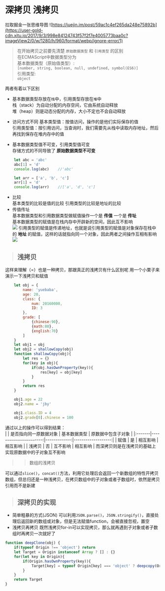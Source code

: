 # 深拷贝 浅拷贝
拉取掘金一张思维导图
![https://juejin.im/post/59ac1c4ef265da248e75892b](https://user-gold-cdn.xitu.io/2017/9/3/998e84124743f57f2f7e4005773baa0c?imageView2/0/w/1280/h/960/format/webp/ignore-error/1)

> 在开始拷贝之前要先清楚 `原始数据类型` 和 `引用类型` 的区别  
在ECMAScript中数据类型分为  
基本数据类型（原始值类型）:  
`[number, string, boolean, null, undefined, symbol(ES6)]`  
引用类型:  
`object`

两者有着以下区别
- 基本数据类型存放在`栈`中，引用类型存放在`堆`中  
栈（stack）为自动分配的内存空间，它由系统自动释放  
堆（heap）则是动态分配的内存，大小不定也不会自动释放  
- 访问方式不同
基本类型值：按值访问，操作的是他们实际保存的值   
引用类型值：按引用访问，当查询时，我们需要先从栈中读取内存地址，然后再找到保存在堆内存中的值

- 基本数据类型值不可变，引用类型值可变  
存储方式的不同导致了 __原始数据类型不可变__ 
```javascript
    let abc = 'abc'
    abc[1] = 'd'
    console.log(abc)    //'abc'

    let arr = ['a', 'b', 'c']
    arr[1] = 'd'
    console.log(arr)    //['a', 'd', 'c']
```
- 比较  
基本类型的比较是值的比较
引用类型的比较是地址的比较
- 传值传址  
基本数据类型和引用数据类型做赋值操作一个是 __传值__  一个是 __传址__  
基本数据类型的赋值是在栈内存中开辟新的空间，因此互不影响  
![](https://user-gold-cdn.xitu.io/2017/9/3/8d973a9718da1806d19db0c1541ff425?imageView2/0/w/1280/h/960/format/webp/ignore-error/1)
引用类型的赋值是传递地址，也就是说引用类型的赋值是对象保存在栈中的 __地址__ 的赋值，这样的话就指向同一个对象，因此两者之间操作互相有影响
![](https://user-gold-cdn.xitu.io/2017/9/3/01dad9dc00fb0efe81d9bcbe9d30a1bd?imageView2/0/w/1280/h/960/format/webp/ignore-error/1)

> ## 浅拷贝   

这样来理解（=）也是一种拷贝，那跟真正的浅拷贝有什么区别呢
用一个小栗子来演示一下浅拷贝和赋值
```javascript
    let obj = {
        name: 'yuebaba',
        age: 20,
        class: {
            num: 20160000,
            ID: 3
        },
        grade: [
            {chinese:90},
            {math:80},
            {english:70}
        ]
    }
    let obj1 = obj
    let obj2 = shallowCopy(obj)
    function shallowCopy(obj){
        let res = {}
        for(key in obj){
            if(obj.hasOwnProperty(key)){
                res[key] = obj[key]
            }
        }
        return res
    }

    obj1.age = 22
    obj2.name = 'jby'

    obj1.class.ID = 4
    obj2.grade[0].chinese = 100

```
通过以上的操作可以得到结果：  
|        | 是否指向同一原数据对象 | 基本数据类型 | 原数据中包含子对象 |
|:-------|-----------------------:|-------------:|-------------------:|
| 赋值   |                     是 |     相互影响 |           相互影响 |
| 浅拷贝 |                     否 |     互不影响 |           相互影响 |
而深拷贝则是在浅拷贝的基础上实现原数据中的子对象互不影响

>> 数组的浅拷贝

可以通过`slice()`，`concat()`方法，利用它处理后会返回一个新数组的特性开拷贝数组，但总归还是一种浅拷贝，在拷贝数组中的子对象或者子数组时，依然是拷贝引用而不是新建

> ## 深拷贝的实现
- 简单粗暴的方式(JSON)
可以利用`JSON.parse()`，`JSON.stringify()`，直接处理后返回新的数组或对象，但是无法赋值function，会被直接忽视，置空
- 浅拷贝再拷贝
既然浅拷贝for-in可以实现拷贝，那么就再遇到子对象或者子数组时再拷贝一次就好了
```javascript
function deepClone(obj) {
    if(typeof Origin !== 'object') return
    let Target = Origin instanceof Array ? [] : {}
    for(let key in Origin){
        if(Origin.hasOwnProperty(key)){
            Target[key] = typeof Origin[key] === 'object' ? deepcopy(Origin[key]) : Origin[key]
        }
    }
    return Target
}
```